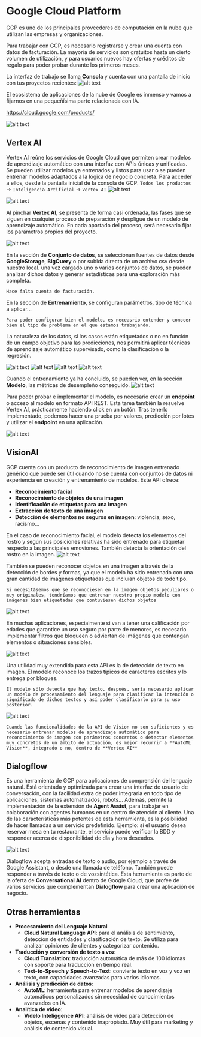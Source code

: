 # Google Cloud Platform
GCP es uno de los principales proveedores de computación en la nube que utilizan las empresas y organizaciones. 

Para trabajar con GCP, es necesario registrarse y crear una cuenta con datos de facturación. La mayoría de servicios son gratuitos hasta un cierto volumen de utilización, y para usuarios nuevos hay ofertas y créditos de regalo para poder probar durante los primeros meses. 

La interfaz de trabajo se llama **Consola** y cuenta con una pantalla de inicio con tus proyectos recientes:
![alt text](image.png)

El ecosistema de aplicaciones de la nube de Google es inmenso y vamos a fijarnos en una pequeñísima parte relacionada con IA.

https://cloud.google.com/products/

![alt text](image-1.png)

## Vertex AI
Vertex AI reúne los servicios de Google Cloud que permiten crear modelos de aprendizaje automático con una interfaz con APIs únicas y unificadas. Se pueden utilizar modelos ya entrenados y listos para usar o se pueden entrenar modelos adaptados a la lógica de negocio concreta.
Para acceder a ellos, desde la pantalla inicial de la consola de GCP: `Todos los productos` -> `Inteligencia Artificial` -> `Vertex AI`
![alt text](image-2.png)

![alt text](image-3.png)

Al pinchar **Vertex AI**, se presenta de forma casi ordenada, las fases que se siguen en cualquier proceso de preparación y despligue de un modelo de aprendizaje automático. En cada apartado del proceso, será necesario fijar los parámetros propios del proyecto.

![alt text](image-4.png)

En la sección de **Conjunto de datos**, se seleccionan fuentes de datos desde **GoogleStorage**, **BigQuery** o por subida directa de un archivo csv desde nuestro local. una vez cargado uno o varios conjuntos de datos, se pueden analizar dichos datos y generar estadísticas para una exploración más completa.

```{warning}
Hace falta cuenta de facturación.
```

En la sección de **Entrenamiento**, se configuran parámetros, tipo de técnica a aplicar...

```{warning}
Para poder configurar bien el modelo, es neceasrio entender y conocer bien el tipo de problema en el que estamos trabajando. 
```
La naturaleza de los datos, si los casos están etiquetados o no en función de un campo objetivo para las predicciones, nos permitirá aplicar técnicas de aprendizaje automático supervisado, como la clasificación o la regresión.

![alt text](image-5.png)
![alt text](image-6.png)
![alt text](image-7.png)
![alt text](image-8.png)

Cuando el entrenamiento ya ha concluido, se pueden ver, en la sección **Modelo**, las métricas de desempleño conseguido.
![alt text](image-9.png)

Para poder probar e implementar el modelo, es necesario crear un **endpoint** o acceso al modelo en formato API REST. Esta tarea también la resuelve Vertex AI, prácticamente haciendo click en un botón. Tras tenerlo implementado, podemos hacer una prueba por valores, predicción por lotes y utilizar el **endpoint** en una aplicación.

![alt text](image-10.png)

## VisionAI

GCP cuenta con un producto de reconocimiento de imagen entrenado genérico que puede ser útil cuando no se cuenta con conjuntos de datos ni experiencia en creación y entrenamiento de modelos.
Este API ofrece:
- **Reconocimiento facial**
- **Reconocimiento de objetos de una imagen**
- **Identificación de etiquetas para una imagen**
- **Extracción de texto de una imagen**
- **Detección de elementos no seguros en imagen**: violencia, sexo, racismo...

En el caso de reconocimiento facial, el modelo detecta los elementos del rostro y según sus posiciones relativas ha sido entrenado para etiquetar respecto a las principales emoviones. También detecta la orientación del rostro en la imagen.
![alt text](image-11.png)

También se pueden reconocer objetos en una imagen a través de la detección de bordes y formas, ya que el modelo ha sido entrenado con una gran cantidad de imágenes etiquetadas que incluían objetos de todo tipo. 

```{note}
Si necesitásemos que se reconociesen en la imagen objetos peculiares o muy originales, tendríamos que entrenar nuestro propio modelo con imágenes bien etiquetadas que contuviesen dichos objetos
```
![alt text](image-12.png)

En muchas aplicaciones, especialmente si van a tener una calificación por edades que garantice un uso seguro por parte de menores, es necesario implementar filtros que bloqueen o adviertan de imágenes que contengan elementos o situaciones sensibles.

![alt text](image-13.png)

Una utilidad muy extendida para esta API es la de detección de texto en imagen. El modelo reconoce los trazos típicos de caracteres escritos y lo entrega por bloques. 

```{note}
El modelo sólo detecta que hay texto, después, sería necesario aplicar un modelo de procesamiento del lenguaje para clasificar la intención o significado de dichos textos y así poder clasificarlo para su uso posterior.
```
![alt text](image-14.png)

```{warning}
Cuando las funcionalidades de la API de Vision no son suficientes y es necesario entrenar modelos de aprendizaje automático para reconocimiento de imagen con parámetros concretos o detectar elementos muy concretos de un ámbito de actuación, es mejor recurrir a **AutoML Vision**, integrado o no, dentro de **Vertex AI**
```

## Dialogflow

Es una herramienta de GCP para aplicaciones de comprensión del lenguaje natural.
Está orientada y optimizada para crear una interfaz de usuario de conversación, con la facilidad extra de poder integrarla en todo tipo de aplicaciones, sistemas automatizados, robots...
Además, permite la implementación de la extensión de **Agent Assist**, para trabajar en colaboración con agentes humanos en un centro de atención al cliente.
Una de las características más potentes de esta herramienta, es la posibilidad de hacer llamadas a un servicio predefinido. 
Ejemplo: si el usuario desea reservar mesa en tu restaurante, el servicio puede verificar la BDD y responder acerca de disponibilidad de día y hora deseados.

![alt text](image-15.png)

Dialogflow acepta entradas de texto o audio, por ejemplo a través de Google Assistant, o desde una llamada de teléfono. También puede responder a través de texto o de vozsintética.
Esta herramienta es parte de la oferta de **Conversational AI** dentro de Google Cloud, que profee de varios servicios que complementan **Dialogflow** para crear una aplicación de negocio.


## Otras herramientas

- **Procesamiento del Lenguaje Natural**
  - **Cloud Natural Language API**: para el análisis de sentimiento, detección de entidades y clasificación de texto. Se utiliza para analizar opiniones de clientes y categorizar contenido.
- **Traducción y conversión de texto a voz**
  - **Cloud Translation**: traducción automática de más de 100 idiomas con soporte para traducción en tiempo real.
  - **Text-to-Speech y Speech-to-Text**: convierte texto en voz y voz en texto, con capacidades avanzadas para varios idiomas.
- **Análisis y predicción de datos**:
  - **AutoML**: herramienta para entrenar modelos de aprendizaje automáticos personalizados sin necesidad de conocimientos avanzados en IA.
- **Analítica de vídeo**:
  - **Vídelo Inteliggence API**: análisis de vídeo para detección de objetos, escenas y contenido inapropiado. Muy útil para marketing y análisis de contenido visual.
  